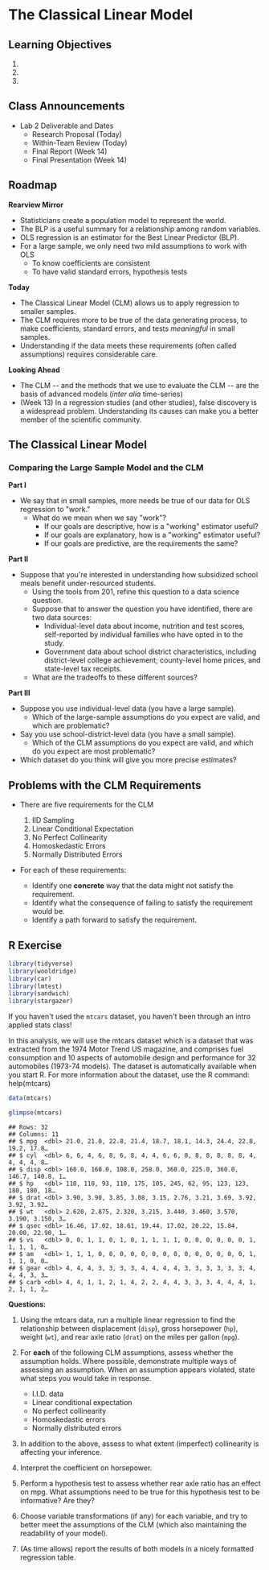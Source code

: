 
# The Classical Linear Model

## Learning Objectives 

1. 
2. 
3. 

## Class Announcements

- Lab 2 Deliverable and Dates 
  - Research Proposal (Today)
  - Within-Team Review (Today)
  - Final Report (Week 14)
  - Final Presentation (Week 14)

## Roadmap

**Rearview Mirror**

- Statisticians create a population model to represent the world.
- The BLP is a useful summary for a relationship among random variables.
- OLS regression is an estimator for the Best Linear Predictor (BLP).
- For a large sample, we only need two mild assumptions to work with OLS
    - To know coefficients are consistent
    - To have valid standard errors, hypothesis tests

**Today**

- The Classical Linear Model (CLM) allows us to apply regression to smaller samples.
- The CLM requires more to be true of the data generating process, to make coefficients, standard errors, and tests *meaningful* in small samples. 
- Understanding if the data meets these requirements (often called assumptions) requires considerable care.

**Looking Ahead**

- The CLM -- and the methods that we use to evaluate the CLM -- are the basis of advanced models (*inter alia* time-series)
- (Week 13) In a regression studies (and other studies), false discovery is a widespread problem.  Understanding its causes can make you a better member of the scientific community.

## The Classical Linear Model     

### Comparing the Large Sample Model and the CLM

**Part I**

- We say that in small samples, more needs be true of our data for OLS regression to "work." 
  - What do we mean when we say "work"? 
    - If our goals are descriptive, how is a "working" estimator useful?
    - If our goals are explanatory, how is a "working" estimator useful? 
    - If our goals are predictive, are the requirements the same? 
    
**Part II**

- Suppose that you're interested in understanding how subsidized school meals benefit under-resourced students.
  - Using the tools from 201, refine this question to a data science question.
  - Suppose that to answer the question you have identified, there are two data sources:
    - Individual-level data about income, nutrition and test scores, self-reported by individual families who have opted in to the study.  
    - Government data about school district characteristics, including district-level college achievement; county-level home prices, and state-level tax receipts.
  - What are the tradeoffs to these different sources?

  
**Part III**

- Suppose you use individual-level data (you have a large sample).  
    - Which of the large-sample assumptions do you expect are valid, and which are problematic?
- Say you use school-district-level data (you have a small sample).
    - Which of the CLM assumptions do you expect are valid, and which do you expect are most problematic?
- Which dataset do you think will give you more precise estimates?

  
## Problems with the CLM Requirements 

- There are five requirements for the CLM

  1. IID Sampling 
  2. Linear Conditional Expectation 
  3. No Perfect Collinearity
  4. Homoskedastic Errors 
  5. Normally Distributed Errors
  
- For each of these requirements: 
  - Identify one **concrete** way that the data might not satisfy the requirement. 
  - Identify what the consequence of failing to satisfy the requirement would be. 
  - Identify a path forward to satisfy the requirement. 
  

## R Exercise

```r
library(tidyverse)
library(wooldridge)
library(car)
library(lmtest)
library(sandwich)
library(stargazer)
```

If you haven't used the `mtcars` dataset, you haven't been through an intro applied stats class! 

In this analysis, we will use the mtcars dataset which is a dataset that was extracted from the 1974 Motor Trend US magazine, and comprises fuel consumption and 10 aspects of automobile design and performance for 32 automobiles (1973-74 models). The dataset is automatically available when you start R.  For more information about the dataset, use the R command: help(mtcars)


```r
data(mtcars)

glimpse(mtcars)
```

```
## Rows: 32
## Columns: 11
## $ mpg  <dbl> 21.0, 21.0, 22.8, 21.4, 18.7, 18.1, 14.3, 24.4, 22.8, 19.2, 17.8…
## $ cyl  <dbl> 6, 6, 4, 6, 8, 6, 8, 4, 4, 6, 6, 8, 8, 8, 8, 8, 8, 4, 4, 4, 4, 8…
## $ disp <dbl> 160.0, 160.0, 108.0, 258.0, 360.0, 225.0, 360.0, 146.7, 140.8, 1…
## $ hp   <dbl> 110, 110, 93, 110, 175, 105, 245, 62, 95, 123, 123, 180, 180, 18…
## $ drat <dbl> 3.90, 3.90, 3.85, 3.08, 3.15, 2.76, 3.21, 3.69, 3.92, 3.92, 3.92…
## $ wt   <dbl> 2.620, 2.875, 2.320, 3.215, 3.440, 3.460, 3.570, 3.190, 3.150, 3…
## $ qsec <dbl> 16.46, 17.02, 18.61, 19.44, 17.02, 20.22, 15.84, 20.00, 22.90, 1…
## $ vs   <dbl> 0, 0, 1, 1, 0, 1, 0, 1, 1, 1, 1, 0, 0, 0, 0, 0, 0, 1, 1, 1, 1, 0…
## $ am   <dbl> 1, 1, 1, 0, 0, 0, 0, 0, 0, 0, 0, 0, 0, 0, 0, 0, 0, 1, 1, 1, 0, 0…
## $ gear <dbl> 4, 4, 4, 3, 3, 3, 3, 4, 4, 4, 4, 3, 3, 3, 3, 3, 3, 4, 4, 4, 3, 3…
## $ carb <dbl> 4, 4, 1, 1, 2, 1, 4, 2, 2, 4, 4, 3, 3, 3, 4, 4, 4, 1, 2, 1, 1, 2…
```

**Questions:**

1. Using the mtcars data, run a multiple linear regression to find the relationship between displacement (`disp`), gross horsepower (`hp`), weight (`wt`), and rear axle ratio (`drat`) on the miles per gallon (`mpg`).



2. For **each** of the following CLM assumptions, assess whether the assumption holds.  Where possible, demonstrate multiple ways of assessing an assumption.  When an assumption appears violated, state what steps you would take in response.
   - I.I.D. data
   - Linear conditional expectation
   - No perfect collinearity
   - Homoskedastic errors
   - Normally distributed errors


3. In addition to the above, assess to what extent (imperfect) collinearity is affecting your inference. 

4. Interpret the coefficient on horsepower. 

5. Perform a hypothesis test to assess whether rear axle ratio has an effect on mpg. What assumptions need to be true for this hypothesis test to be informative? Are they? 

6. Choose variable transformations (if any) for each variable, and try to better meet the assumptions of the CLM (which also maintaining the readability of your model).

7. (As time allows) report the results of both models in a nicely formatted regression table.
